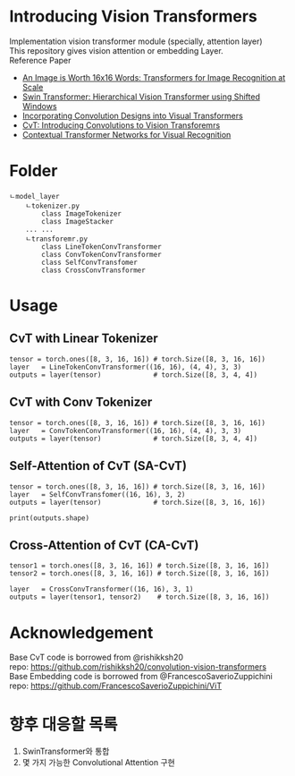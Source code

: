 # Introducing Vision Transformers
Implementation vision transformer module (specially, attention layer)  
This repository gives vision attention or embedding Layer.  
Reference Paper  
- [An Image is Worth 16x16 Words: Transformers for Image Recognition at Scale](https://arxiv.org/abs/2010.11929)  
- [Swin Transformer: Hierarchical Vision Transformer using Shifted Windows](https://arxiv.org/abs/2103.14030)
- [Incorporating Convolution Designs into Visual Transformers](https://arxiv.org/abs/2103.11816)  
- [CvT: Introducing Convolutions to Vision Transforemrs](https://arxiv.org/abs/2103.15808)  
- [Contextual Transformer Networks for Visual Recognition](https://arxiv.org/abs/2107.12292)  
# Folder 
```
ㄴmodel_layer
    ㄴtokenizer.py
        class ImageTokenizer
        class ImageStacker
    ... ...
    ㄴtransforemr.py
        class LineTokenConvTransformer  
        class ConvTokenConvTransformer  
        class SelfConvTransfomer  
        class CrossConvTransformer
``` 
# Usage
## CvT with Linear Tokenizer  
```
tensor = torch.ones([8, 3, 16, 16]) # torch.Size([8, 3, 16, 16])
layer   = LineTokenConvTransformer((16, 16), (4, 4), 3, 3)
outputs = layer(tensor)             # torch.Size([8, 3, 4, 4])
```
## CvT with Conv Tokenizer  
```
tensor = torch.ones([8, 3, 16, 16]) # torch.Size([8, 3, 16, 16])
layer   = ConvTokenConvTransformer((16, 16), (4, 4), 3, 3)
outputs = layer(tensor)             # torch.Size([8, 3, 4, 4])
```
## Self-Attention of CvT (SA-CvT)  
```
tensor = torch.ones([8, 3, 16, 16]) # torch.Size([8, 3, 16, 16])
layer   = SelfConvTransfomer((16, 16), 3, 2)
outputs = layer(tensor)             # torch.Size([8, 3, 16, 16])

print(outputs.shape)
```
## Cross-Attention of CvT (CA-CvT)  
```
tensor1 = torch.ones([8, 3, 16, 16]) # torch.Size([8, 3, 16, 16])
tensor2 = torch.ones([8, 3, 16, 16]) # torch.Size([8, 3, 16, 16])

layer   = CrossConvTransformer((16, 16), 3, 1)
outputs = layer(tensor1, tensor2)    # torch.Size([8, 3, 16, 16])
```
# Acknowledgement  
Base CvT code is borrowed from @rishikksh20  
repo: https://github.com/rishikksh20/convolution-vision-transformers  
Base Embedding code is borrowed from @FrancescoSaverioZuppichini  
repo: https://github.com/FrancescoSaverioZuppichini/ViT  
# 향후 대응할 목록  
1. SwinTransformer와 통합  
2. 몇 가지 가능한 Convolutional Attention 구현
